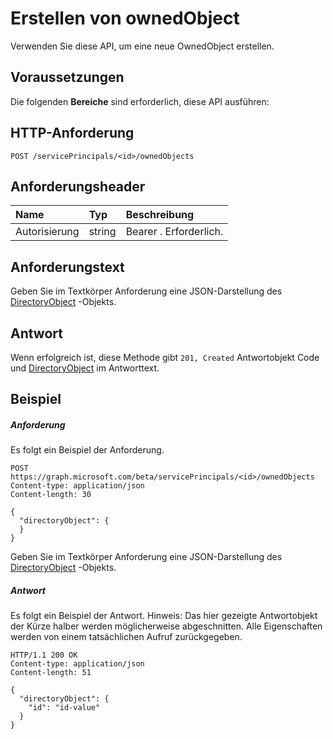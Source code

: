 # <a name="create-ownedobject"></a>Erstellen von ownedObject

Verwenden Sie diese API, um eine neue OwnedObject erstellen.
## <a name="prerequisites"></a>Voraussetzungen
Die folgenden **Bereiche** sind erforderlich, diese API ausführen: 
## <a name="http-request"></a>HTTP-Anforderung
<!-- { "blockType": "ignored" } -->
```http
POST /servicePrincipals/<id>/ownedObjects

```
## <a name="request-headers"></a>Anforderungsheader
| Name       | Typ | Beschreibung|
|:---------------|:--------|:----------|
| Autorisierung  | string  | Bearer <token>. Erforderlich. |

## <a name="request-body"></a>Anforderungstext
Geben Sie im Textkörper Anforderung eine JSON-Darstellung des [DirectoryObject](../resources/directoryobject.md) -Objekts.


## <a name="response"></a>Antwort
Wenn erfolgreich ist, diese Methode gibt `201, Created` Antwortobjekt Code und [DirectoryObject](../resources/directoryobject.md) im Antworttext.

## <a name="example"></a>Beispiel
##### <a name="request"></a>Anforderung
Es folgt ein Beispiel der Anforderung.
<!-- {
  "blockType": "request",
  "name": "create_directoryobject_from_serviceprincipal"
}-->
```http
POST https://graph.microsoft.com/beta/servicePrincipals/<id>/ownedObjects
Content-type: application/json
Content-length: 30

{
  "directoryObject": {
  }
}
```
Geben Sie im Textkörper Anforderung eine JSON-Darstellung des [DirectoryObject](../resources/directoryobject.md) -Objekts.
##### <a name="response"></a>Antwort
Es folgt ein Beispiel der Antwort. Hinweis: Das hier gezeigte Antwortobjekt der Kürze halber werden möglicherweise abgeschnitten. Alle Eigenschaften werden von einem tatsächlichen Aufruf zurückgegeben.
<!-- {
  "blockType": "response",
  "truncated": true,
  "@odata.type": "microsoft.graph.directoryObject"
} -->
```http
HTTP/1.1 200 OK
Content-type: application/json
Content-length: 51

{
  "directoryObject": {
    "id": "id-value"
  }
}
```

<!-- uuid: 8fcb5dbc-d5aa-4681-8e31-b001d5168d79
2015-10-25 14:57:30 UTC -->
<!-- {
  "type": "#page.annotation",
  "description": "Create ownedObject",
  "keywords": "",
  "section": "documentation",
  "tocPath": ""
}-->